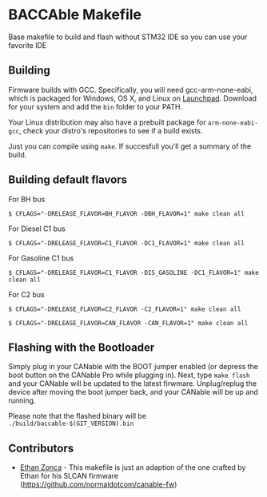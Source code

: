 # BACCAble Makefile

Base makefile to build and flash without STM32 IDE so you can use your favorite IDE

## Building

Firmware builds with GCC. Specifically, you will need gcc-arm-none-eabi, which
is packaged for Windows, OS X, and Linux on
[Launchpad](https://launchpad.net/gcc-arm-embedded/+download). Download for your
system and add the `bin` folder to your PATH.

Your Linux distribution may also have a prebuilt package for `arm-none-eabi-gcc`, check your distro's repositories to see if a build exists.

Just you can compile using `make`. If succesfull you'll get a summary of the build.

## Building default flavors

For BH bus
```
$ CFLAGS="-DRELEASE_FLAVOR=BH_FLAVOR -DBH_FLAVOR=1" make clean all
```

For Diesel C1 bus
```
$ CFLAGS="-DRELEASE_FLAVOR=C1_FLAVOR -DC1_FLAVOR=1" make clean all
```

For Gasoline C1 bus
```
$ CFLAGS="-DRELEASE_FLAVOR=C1_FLAVOR -DIS_GASOLINE -DC1_FLAVOR=1" make clean all
```

For C2 bus
```
$ CFLAGS="-DRELEASE_FLAVOR=C2_FLAVOR -C2_FLAVOR=1" make clean all
```

```
$ CFLAGS="-DRELEASE_FLAVOR=CAN_FLAVOR -CAN_FLAVOR=1" make clean all
```


## Flashing with the Bootloader

Simply plug in your CANable with the BOOT jumper enabled (or depress the boot button on the CANable Pro while plugging in). Next, type `make flash` and your CANable will be updated to the latest firwmare. Unplug/replug the device after moving the boot jumper back, and your CANable will be up and running.

Please note that the flashed binary will be `./build/baccable-$(GIT_VERSION).bin`

## Contributors

- [Ethan Zonca](https://github.com/normaldotcom) - This makefile is just an adaption of the one crafted by Ethan for his SLCAN firmware (https://github.com/normaldotcom/canable-fw)
